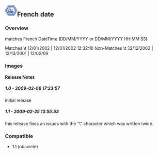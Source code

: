 ## <img src='./logo.jpg' width='40' height='40'>French date

### Overview
matches French DateTime (DD/MM/YYYY or DD/MM/YYYY HH:MM:SS)

Matches  \t 12/01/2002 | 12/01/2002 12:32:10 
Non-Matches \t 32/12/2002 | 12/13/2001 | 12/02/06

### Images




#### Release Notes

##### 1.0 - 2009-02-09 17:23:57
initial release
##### 1.1 - 2009-02-25 13:55:53
this release fixes an issues with the "\\" character which was written twice.
### Compatible
 -  1.1 (obsolete)